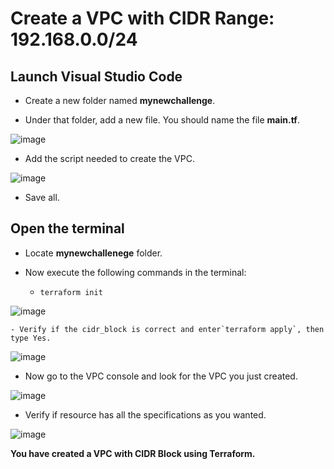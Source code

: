 # Create a VPC with CIDR Range: 192.168.0.0/24


## Launch Visual Studio Code  

- Create a new folder named **mynewchallenge**.

- Under that folder, add a new file. You should name the file **main.tf**.

![image](https://github.com/djcloudking/terraform-challenges/assets/122766532/87a3196a-65f7-4eaa-a112-106a65a91fa0)


- Add the script needed to create the VPC. 

![image](https://github.com/djcloudking/terraform-challenges/assets/122766532/70879e6f-8cd8-4059-b8d5-72ce37ce6af6)


- Save all.


## Open the terminal

- Locate **mynewchallenege** folder.

- Now execute the following commands in the terminal:

    - `terraform init`
 
![image](https://github.com/djcloudking/terraform-challenges/assets/122766532/7a393e83-0d05-47a7-9811-c2ae0f86b043)


    - Verify if the cidr_block is correct and enter`terraform apply`, then type Yes.

![image](https://github.com/djcloudking/terraform-challenges/assets/122766532/2e0ce600-72d6-42eb-98d5-1ae09687d129)


- Now go to the VPC console and look for the VPC you just created.

![image](https://github.com/djcloudking/terraform-challenges/assets/122766532/5dbb87cc-1e8a-4b5f-8aa4-5e9684759138)


- Verify if resource has all the specifications as you wanted.

![image](https://github.com/djcloudking/terraform-challenges/assets/122766532/9dc5a12b-5bc6-4a98-b3fb-4a3ffcf5556e)


**You have created a VPC with CIDR Block using Terraform.**


